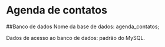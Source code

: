 # Agenda de contatos

##Banco de dados
Nome da base de dados: agenda_contatos;

Dados de acesso ao banco de dados: padrão do MySQL.
